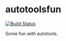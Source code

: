 autotoolsfun
============

[![Build Status](https://travis-ci.org/Raphexion/autotoolsfun.svg?branch=master)](https://travis-ci.org/Raphexion/autotoolsfun)

Some fun with autotools.
